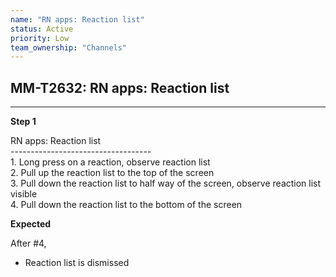 ```yaml
---
name: "RN apps: Reaction list"
status: Active
priority: Low
team_ownership: "Channels"
---
```


## MM-T2632: RN apps: Reaction list

---

**Step 1**

RN apps: Reaction list\
\-----------------------------------\
1\. Long press on a reaction, observe reaction list\
2\. Pull up the reaction list to the top of the screen\
3\. Pull down the reaction list to half way of the screen, observe reaction list visible\
4\. Pull down the reaction list to the bottom of the screen

**Expected**

After #4,

- Reaction list is dismissed
